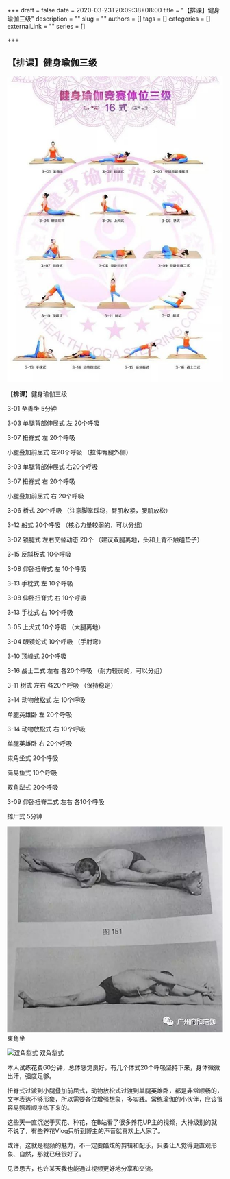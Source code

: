 +++
draft = false
date = 2020-03-23T20:09:38+08:00
title = "【排课】健身瑜伽三级"
description = ""
slug = ""
authors = []
tags = []
categories = []
externalLink = ""
series = []

+++


## **【排课】健身瑜伽三级**


![](https://raw.githubusercontent.com/lshcool/pic/master/202112131544224.jpg)      

【**排课**】健身瑜伽三级

3-01 至善坐 5分钟

3-03 单腿背部伸展式 左 20个呼吸

3-07 扭脊式 左 20个呼吸

小腿叠加前屈式 左20个呼吸 （拉伸臀腿外侧）

3-03 单腿背部伸展式 右20个呼吸

3-07 扭脊式 右 20个呼吸

小腿叠加前屈式 右 20个呼吸

3-06 桥式 20个呼吸 （注意脚掌踩稳，臀肌收紧，腰肌放松）

3-12 船式 20个呼吸 （核心力量较弱的，可以分组）

3-02 锁腿式 左右交替动态 20个 （建议双腿离地，头和上背不触碰垫子）

3-15 反斜板式 10个呼吸

3-08 仰卧扭脊式 左 10个呼吸

3-13 手枕式 左 10个呼吸

3-08  仰卧扭脊式 右 10个呼吸

3-13 手枕式 右 10个呼吸

3-05 上犬式 10个呼吸 （大腿离地）

3-04 眼镜蛇式 10个呼吸 （手肘弯）

3-10 顶峰式 20个呼吸

3-16 战士二式 左右 各20个呼吸 （耐力较弱的，可以分组）

3-11 树式 左右 各20个呼吸 （保持稳定）

3-14 动物放松式 左 10个呼吸

单腿英雄卧 左 20个呼吸

3-14 动物放松式 右 10个呼吸

单腿英雄卧 右 20个呼吸

束角坐式 20个呼吸

简易鱼式 10个呼吸

双角犁式 20个呼吸

3-09 仰卧扭脊二式 左右 各10个呼吸

摊尸式 5分钟



![束角坐](https://raw.githubusercontent.com/lshcool/pic/master/202112131610353.jpg)
束角坐

![双角犁式](https://raw.githubusercontent.com/lshcool/pic/master/202112131610354.jpg)
双角犁式



本人试练花费60分钟，总体感觉良好，有几个体式20个呼吸坚持下来，身体微微出汗，强度足够。

扭脊式过渡到小腿叠加前屈式，动物放松式过渡到单腿英雄卧，都是非常顺畅的，文字表达不够形象，所以需要各位增强想象，多实践。常练瑜伽的小伙伴，应该很容易照着顺序练下来的。

这些天一直沉迷于买花、种花，在B站看了很多养花UP主的视频，大神级别的就不说了，有些养花Vlog只听到博主的声音就喜欢上人家了。

或许，这就是视频的魅力，不一定要酷炫的剪辑和配乐，只要让人觉得更直观形象、自然，那就已经很好了。

见贤思齐，也许某天我也能通过视频更好地分享和交流。